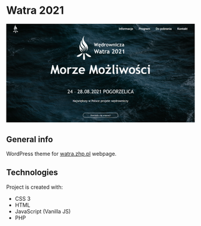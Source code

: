 # Watra 2021
 ![main page](screenshot.png)


## General info
WordPress theme for [watra.zhp.pl](https://watra.zhp.pl) webpage.
	
## Technologies
Project is created with:
* CSS 3
* HTML
* JavaScript (Vanilla JS)
* PHP
	
